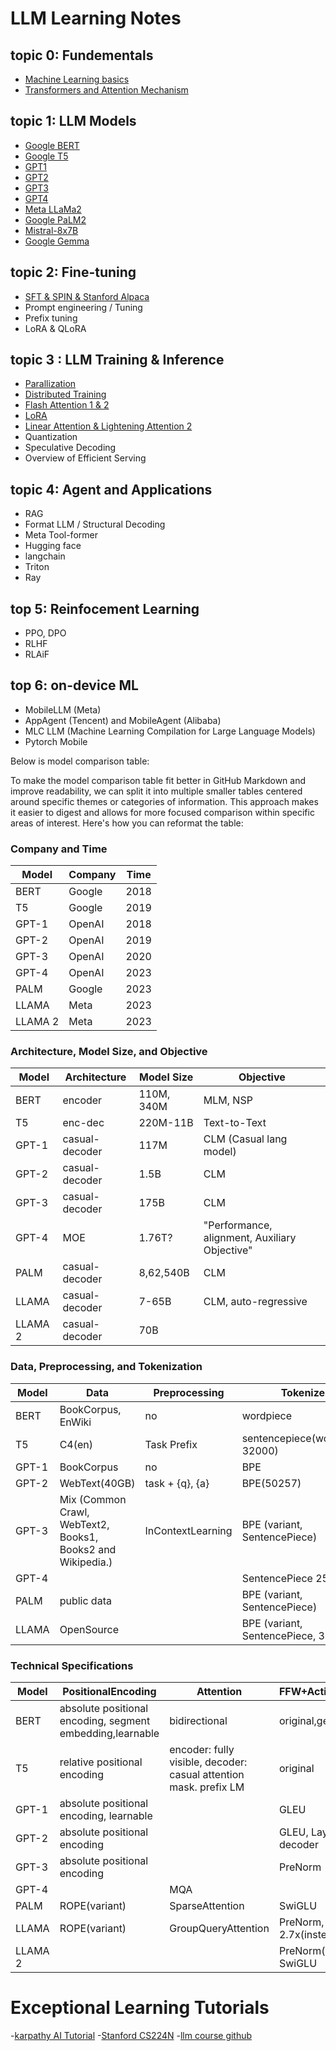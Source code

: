 # LLM Learning Notes

## topic 0: Fundementals
- [Machine Learning basics](0-fundementals/1-rnn.md)
- [Transformers and Attention Mechanism](0-fundementals/2-attention.md)

## topic 1: LLM Models
- [Google BERT](1-pretraining/1-bert.md)
- [Google T5](1-pretraining/2-t5.md)
- [GPT1](1-pretraining/3-gpt1.md)
- [GPT2](1-pretraining/3-gpt2.md)
- [GPT3](1-pretraining/3-gpt3.md)
- [GPT4](1-pretraining/3-gpt4.md)
- [Meta LLaMa2](1-pretraining/3-llama2.md)
- [Google PaLM2](1-pretraining/4-palm2.md)
- [Mistral-8x7B](1-pretraining/5-mistral.md)
- [Google Gemma](1-pretraining/6-gemma.md)

## topic 2: Fine-tuning
- [SFT & SPIN & Stanford Alpaca](2-finetuning/1-SFT.md)
- Prompt engineering / Tuning
- Prefix tuning
- LoRA & QLoRA


## topic 3 : LLM Training & Inference
- [Parallization](3-train-inference/0-parallelization.md)
- [Distributed Training](3-train-inference/1-distributed-training.md)
- [Flash Attention 1 & 2](3-train-inference/2-flash-attention.md)
- [LoRA](3-train-inference/3-lora.md)
- [Linear Attention & Lightening Attention 2](3-train-inference/4-linear-attention.md)
- Quantization
- Speculative Decoding
- Overview of Efficient Serving

## topic 4: Agent and Applications
- RAG
- Format LLM / Structural Decoding
- Meta Tool-former
- Hugging face
- langchain
- Triton
- Ray

## top 5: Reinfocement Learning
- PPO, DPO
- RLHF
- RLAiF

## top 6: on-device ML
- MobileLLM (Meta)
- AppAgent (Tencent) and MobileAgent (Alibaba)
- MLC LLM (Machine Learning Compilation for Large Language Models)
- Pytorch Mobile


Below is model comparison table:

To make the model comparison table fit better in GitHub Markdown and improve readability, we can split it into multiple smaller tables centered around specific themes or categories of information. This approach makes it easier to digest and allows for more focused comparison within specific areas of interest. Here's how you can reformat the table:

### Company and Time

| Model      | Company  | Time |
|------------|----------|------|
| BERT       | Google   | 2018 |
| T5         | Google   | 2019 |
| GPT-1      | OpenAI   | 2018 |
| GPT-2      | OpenAI   | 2019 |
| GPT-3      | OpenAI   | 2020 |
| GPT-4      | OpenAI   | 2023 |
| PALM       | Google   | 2023 |
| LLAMA      | Meta     | 2023 |
| LLAMA 2    | Meta     | 2023 |

### Architecture, Model Size, and Objective

| Model      | Architecture       | Model Size           | Objective                                                  |
|------------|-------------------|----------------------|------------------------------------------------------------|
| BERT       | encoder            | 110M, 340M           | MLM, NSP                                                   |
| T5         | enc-dec            | 220M-11B             | Text-to-Text                                               |
| GPT-1      | casual-decoder     | 117M                 | CLM (Casual lang model)                                    |
| GPT-2      | casual-decoder     | 1.5B                 | CLM                                                        |
| GPT-3      | casual-decoder     | 175B                 | CLM                                                        |
| GPT-4      | MOE                | 1.76T?               | "Performance, alignment, Auxiliary Objective"             |
| PALM       | casual-decoder     | 8,62,540B            | CLM                                                        |
| LLAMA      | casual-decoder     | 7-65B                | CLM, auto-regressive                                       |
| LLAMA 2    | casual-decoder     | 70B                  |                                                            |

### Data, Preprocessing, and Tokenization

| Model      | Data                                                                 | Preprocessing | Tokenizer                                     |
|------------|----------------------------------------------------------------------|---------------|-----------------------------------------------|
| BERT       | BookCorpus, EnWiki                                                   | no            | wordpiece                                    |
| T5         | C4(en)                                                               | Task Prefix   | sentencepiece(wordpiece, 32000)              |
| GPT-1      | BookCorpus                                                           | no            | BPE                                          |
| GPT-2      | WebText(40GB)                                                        | task + {q}, {a}| BPE(50257)                                    |
| GPT-3      | Mix (Common Crawl, WebText2, Books1, Books2 and Wikipedia.)         | InContextLearning | BPE (variant, SentencePiece)           |
| GPT-4      |                                                                      |               | SentencePiece 256k                           |
| PALM       | public data                                                          |               | BPE (variant, SentencePiece)                 |
| LLAMA      | OpenSource                                                           |               | BPE (variant, SentencePiece, 32k)            |

### Technical Specifications

| Model      | PositionalEncoding         | Attention          | FFW+Activation+related                      | ContextLength | Layers | BatchSize |
|------------|----------------------------|--------------------|---------------------------------------------|---------------|--------|-----------|
| BERT       | absolute positional encoding, segment embedding,learnable | bidirectional | original,gelu                              | 512           | 12,24  | 32        |
| T5         | relative positional encoding| encoder: fully visible, decoder: casual attention mask. prefix LM | original        | 512     | 12      | 128       |
| GPT-1      | absolute positional encoding, learnable |                  | GLEU                                        | 512           | 12     | 64        |
| GPT-2      | absolute positional encoding|                    | GLEU, LayerNorm before decoder              | 768,1024, 1280, 1600 | 48   | 512       |
| GPT-3      | absolute positional encoding|                    | PreNorm                                    | 2048          | 96     | 32M       |
| GPT-4      |                            | MQA                |                                            |               | 120    | 16M       |
| PALM       | ROPE(variant)              | SparseAttention    | SwiGLU                                      | 4,096,819,218,432 | 32,64,118 |         |
| LLAMA      | ROPE(variant)              | GroupQueryAttention| PreNorm, SwiGLU, 2.7x(instead of 4)        | 2k            | 32-80  | 4M        |
| LLAMA 2    |                            |                    | PreNorm(RMSNorm), SwiGLU                    | 4k            | 32-80  | 4M        |


# Exceptional Learning Tutorials
-[karpathy AI Tutorial](https://karpathy.ai/zero-to-hero.html)
-[Stanford CS224N](https://web.stanford.edu/class/cs224n/)
-[llm course github](https://github.com/mlabonne/llm-course)